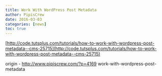 ```yaml
---
title: Work With WordPress Post Metadata
author: PipisCrew
date: 2016-03-03
categories: [news]
toc: true
---
```


[http://code.tutsplus.com/tutorials/how-to-work-with-wordpress-post-metadata--cms-25715](http://code.tutsplus.com/tutorials/how-to-work-with-wordpress-post-metadata--cms-25715)

origin - http://www.pipiscrew.com/?p=4169 work-with-wordpress-post-metadata